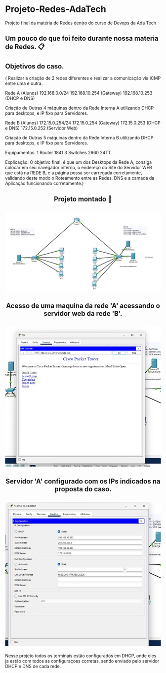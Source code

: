 # Projeto-Redes-AdaTech 

Projeto final da matéria de Redes dentro do curso de Devops da Ada Tech

## Um pouco do que foi feito durante nossa materia de Redes. 📋

## Objetivos do caso. 

( Realizar a criação de 2 redes diferentes e realizar a comunicação via ICMP entre uma e outra.

Rede A (Alunos)
192.168.0.0/24 192.168.10.254 (Gateway) 192.168.10.253 (DHCP e DNS)

Criação de Outras 4 máquinas dentro da Rede Interna A utilizando DHCP para desktops, e IP fixo para Servidores.

Rede B (Alunos)
172.15.0.254/24 172.15.0.254 (Gateway) 172.15.0.253 (DHCP e DNS) 172.15.0.252 (Servidor Web)

Criação de Outras 5 máquinas dentro da Rede Interna B utilizando DHCP para desktops, e IP fixo para Servidores.

Equipamentos:
1 Router 1841 3 Switches 2960 24TT

Explicação:
O objetivo final, é que um dos Desktops da Rede A, consiga colocar em seu navegador interno, o endereço do Site do Servidor WEB que está na REDE B, e a página possa ser carregada corretamente, validando deste modo o Roteamento entre as Redes, DNS e a camada da Aplicação funcionando corretamente.)

<div align="center">
<h2>
Projeto montado 📝
<h2>
<img src=projeto-foto.jpg/>

</div>


<div align="center">
<h2>
Acesso de uma maquina da rede 'A' acessando o servidor web da rede 'B'.
<h2>
<img src=acessoweb.jpg/>

</div>

<div align="center">
<h2>
Servidor 'A' configurado com os IPs indicados na proposta do caso.
<h2>
<img src=server-a.jpg/>

</div>

<p>
Nesse projeto todos os terminais estão configurados em DHCP, onde eles ja estão com todos as configuraçoes corretas, sendo enviado pelo servidor DHCP e DNS de cada rede.
</p>